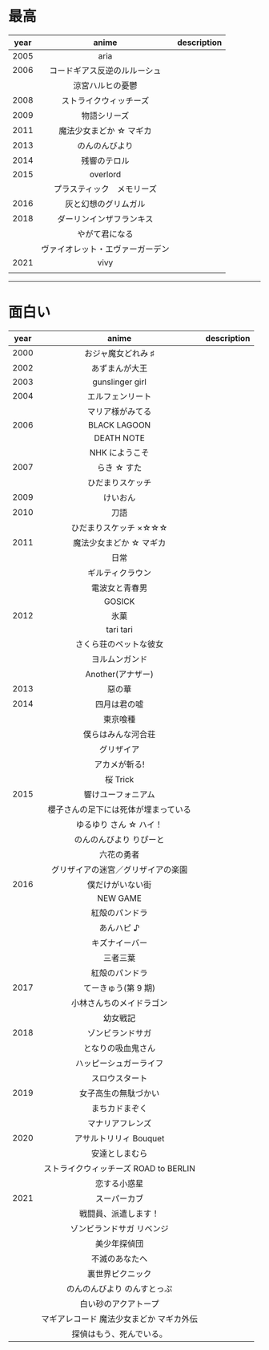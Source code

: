 # 最高

| year |              anime               | description |
| :--: | :------------------------------: | :---------: |
| 2005 |               aria               |             |
| 2006 |   コードギアス反逆のルルーシュ   |             |
|      |         涼宮ハルヒの憂鬱         |             |
| 2008 |      ストライクウィッチーズ      |             |
| 2009 |           物語シリーズ           |             |
| 2011 |     魔法少女まどか ☆ マギカ      |             |
| 2013 |          のんのんびより          |             |
| 2014 |           残響のテロル           |             |
| 2015 |             overlord             |             |
|      |    プラスティック　メモリーズ    |             |
| 2016 |       灰と幻想のグリムガル       |             |
| 2018 |     ダーリンインザフランキス     |             |
|      |          やがて君になる          |             |
|      | ヴァイオレット・エヴァーガーデン |             |
| 2021 |               vivy               |             |
|      |                                  |             |

---

# 面白い

| year |                 anime                 | description |
| :--: | :-----------------------------------: | :---------: |
| 2000 |          おジャ魔女どれみ ♯           |             |
| 2002 |            あずまんが大王             |             |
| 2003 |            gunslinger girl            |             |
| 2004 |           エルフェンリート            |             |
|      |           マリア様がみてる            |             |
| 2006 |             BLACK LAGOON              |             |
|      |              DEATH NOTE               |             |
|      |            NHK にようこそ             |             |
| 2007 |              らき ☆ すた              |             |
|      |           ひだまりスケッチ            |             |
| 2009 |               けいおん                |             |
| 2010 |                 刀語                  |             |
|      |         ひだまりスケッチ ×☆☆☆         |             |
| 2011 |        魔法少女まどか ☆ マギカ        |             |
|      |                 日常                  |             |
|      |           ギルティクラウン            |             |
|      |            電波女と青春男             |             |
|      |                GOSICK                 |             |
| 2012 |                 氷菓                  |             |
|      |               tari tari               |             |
|      |        さくら荘のペットな彼女         |             |
|      |            ヨルムンガンド             |             |
|      |           Another(アナザー)           |             |
| 2013 |                惡の華                 |             |
| 2014 |             四月は君の嘘              |             |
|      |               東京喰種                |             |
|      |          僕らはみんな河合荘           |             |
|      |              グリザイア               |             |
|      |             アカメが斬る!             |             |
|      |               桜 Trick                |             |
| 2015 |          響けユーフォニアム           |             |
|      | 櫻子さんの足下には死体が埋まっている  |             |
|      |        ゆるゆり さん ☆ ハイ！         |             |
|      |        のんのんびより りぴーと        |             |
|      |              六花の勇者               |             |
|      |  グリザイアの迷宮／グリザイアの楽園   |             |
| 2016 |           僕だけがいない街            |             |
|      |               NEW GAME                |             |
|      |            紅殻のパンドラ             |             |
|      |              あんハピ ♪               |             |
|      |            キズナイーバー             |             |
|      |               三者三葉                |             |
|      |            紅殻のパンドラ             |             |
| 2017 |          てーきゅう(第 9 期)          |             |
|      |       小林さんちのメイドラゴン        |             |
|      |               幼女戦記                |             |
| 2018 |           ゾンビランドサガ            |             |
|      |          となりの吸血鬼さん           |             |
|      |        ハッピーシュガーライフ         |             |
|      |            スロウスタート             |             |
| 2019 |         女子高生の無駄づかい          |             |
|      |            まちカドまぞく             |             |
|      |           マナリアフレンズ            |             |
| 2020 |        アサルトリリィ Bouquet         |             |
|      |            安達としまむら             |             |
|      | ストライクウィッチーズ ROAD to BERLIN |             |
|      |             恋する小惑星              |             |
| 2021 |             スーパーカブ              |             |
|      |         戦闘員、派遣します！          |             |
|      |       ゾンビランドサガ リベンジ       |             |
|      |             美少年探偵団              |             |
|      |            不滅のあなたへ             |             |
|      |           裏世界ピクニック            |             |
|      |      のんのんびより のんすとっぷ      |             |
|      |      白い砂のアクアトープ      |             |
|      |      マギアレコード 魔法少女まどか マギカ外伝      |             |
|      |      探偵はもう、死んでいる。  |             |
